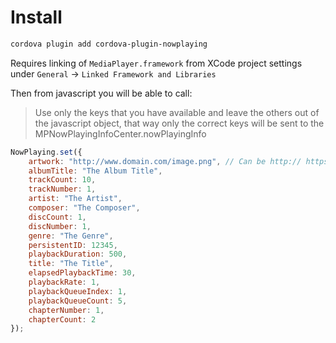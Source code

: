 # Install

```bash
cordova plugin add cordova-plugin-nowplaying
```

Requires linking of `MediaPlayer.framework` from XCode project settings under `General` -> `Linked Framework and Libraries`

Then from javascript you will be able to call:

> Use only the keys that you have available and leave the others out of the javascript object, that way only the correct keys will be sent to the MPNowPlayingInfoCenter.nowPlayingInfo

```javascript
NowPlaying.set({
	artwork: "http://www.domain.com/image.png", // Can be http:// https:// or image path relative to NSDocumentDirectory
	albumTitle: "The Album Title",
	trackCount: 10,
	trackNumber: 1,
	artist: "The Artist",
	composer: "The Composer",
	discCount: 1,
	discNumber: 1,
	genre: "The Genre",
	persistentID: 12345,
	playbackDuration: 500,
	title: "The Title",
	elapsedPlaybackTime: 30,
	playbackRate: 1,
	playbackQueueIndex: 1,
	playbackQueueCount: 5,
	chapterNumber: 1,
	chapterCount: 2
});
```
